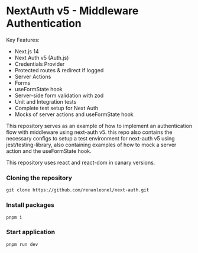 # NextAuth v5 - Middleware Authentication

Key Features:

-   Next.js 14
-   Next Auth v5 (Auth.js)
-   Credentials Provider
-   Protected routes & redirect if logged
-   Server Actions
-   Forms
-   useFormState hook
-   Server-side form validation with zod
-   Unit and Integration tests
-   Complete test setup for Next Auth
-   Mocks of server actions and useFormState hook

This repository serves as an example of how to implement an authentication flow with middleware using next-auth v5. this repo also contains the necessary configs to setup a test environment for next-auth v5 using jest/testing-library, also containing examples of how to mock a server action and the useFormState hook.

This repository uses react and react-dom in canary versions.

### Cloning the repository

```shell
git clone https://github.com/renanleonel/next-auth.git
```

### Install packages

```shell
pnpm i
```

### Start application

```shell
pnpm run dev
```
